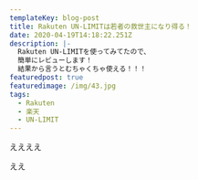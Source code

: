 ```yaml
---
templateKey: blog-post
title: Rakuten UN-LIMITは若者の救世主になり得る！
date: 2020-04-19T14:18:22.251Z
description: |-
  Rakuten UN-LIMITを使ってみてたので、
  簡単にレビューします！
  結果から言うとむちゃくちゃ使える！！！
featuredpost: true
featuredimage: /img/43.jpg
tags:
  - Rakuten
  - 楽天
  - UN-LIMIT
---
```

ええええ



ええ